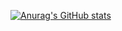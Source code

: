 [![Anurag's GitHub stats](https://github-readme-stats.vercel.app/api?username=a-t-0&theme=dracula&show_icons=true&hide_border=true&include_all_commits=true&count_private=true)](https://github.com/a-t-0)


<!-- [![willianrod's wakatime stats](https://github-readme-stats.vercel.app/api/wakatime?username=hiveminds&theme=dracula&layout=compact&hide_border=true)](https://wakatime.com/@hiveminds) -->

<!--
**a-t-0/a-t-0** is a ✨ _special_ ✨ repository because its `README.md` (this file) appears on your GitHub profile.

Here are some ideas to get you started:

- 🔭 I’m currently working on ...
- 🌱 I’m currently learning ...
- 👯 I’m looking to collaborate on ...
- 🤔 I’m looking for help with ...
- 💬 Ask me about ...
- 📫 How to reach me: ...
- 😄 Pronouns: ...
- ⚡ Fun fact: ...
-->
